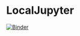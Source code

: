# LocalJupyter
[![Binder](https://mybinder.org/badge_logo.svg)](https://mybinder.org/v2/gh/JulianHMonk/LocalJupyter/main)
